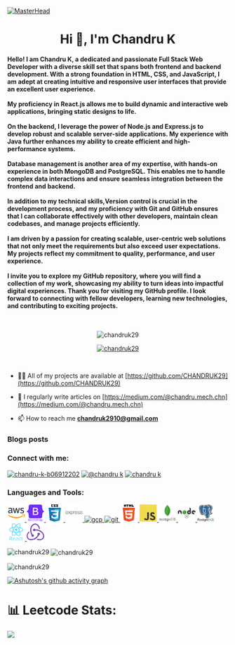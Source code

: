 [![MasterHead](https://media.licdn.com/dms/image/v2/D5616AQFFqVtddkM43g/profile-displaybackgroundimage-shrink_350_1400/profile-displaybackgroundimage-shrink_350_1400/0/1722741860819?e=1733961600&v=beta&t=YzIOahu5ATFmk85M2HOa3IiJgEEuvKlxBZb5tAWSRbI)](https://github.com/CHANDRUK29)

<h1 align="center">Hi 👋, I'm Chandru K</h1>
<h4 align="">
  Hello! I am Chandru K, a dedicated and passionate Full Stack Web Developer with a diverse skill set that spans both frontend and backend development. With a strong foundation in HTML, CSS, and JavaScript, I am adept at creating intuitive and responsive user interfaces that provide an excellent user experience.<br/><br/> My proficiency in React.js allows me to build dynamic and interactive web applications, bringing static designs to life. <br/><br/>On the backend, I leverage the power of Node.js and Express.js to develop robust and scalable server-side applications. My experience with Java further enhances my ability to create efficient and high-performance systems. <br/><br/> Database management is another area of my expertise, with hands-on experience in both MongoDB and PostgreSQL. This enables me to handle complex data interactions and ensure seamless integration between the frontend and backend.<br/><br/> In addition to my technical skills,Version control is crucial in the development process, and my proficiency with Git and GitHub ensures that I can collaborate effectively with other developers, maintain clean codebases, and manage projects efficiently.<br/><br/> I am driven by a passion for creating scalable, user-centric web solutions that not only meet the requirements but also exceed user expectations. My projects reflect my commitment to quality, performance, and user experience.<br/><br/> I invite you to explore my GitHub repository, where you will find a collection of my work, showcasing my ability to turn ideas into impactful digital experiences. Thank you for visiting my GitHub profile. I look forward to connecting with fellow developers, learning new technologies, and contributing to exciting projects.</h4>
<!-- <img align="center" alt="coding" width="400" src="https://www.21kschool.com/ng/wp-content/uploads/sites/28/2023/07/Coding.png"> -->
<br/>
<p align="center"> <img src="https://komarev.com/ghpvc/?username=chandruk29&label=Profile%20views&color=brightgreen&style="flat" alt="chandruk29" /> </p>

<p align="center"> <a href="https://github.com/ryo-ma/github-profile-trophy"><img src="https://github-profile-trophy.vercel.app/?username=chandruk29&theme=dracula&row=2&column=4&margin-w=15&margin-h=15" alt="chandruk29" /></a> </p>

<p align="left"> <a href="https://twitter.com/" target="blank"><img src="https://img.shields.io/twitter/follow/?logo=twitter&style=for-the-badge" alt="" /></a> </p>

- 👨‍💻 All of my projects are available at [https://github.com/CHANDRUK29](https://github.com/CHANDRUK29)

- 📝 I regularly write articles on [https://medium.com/@chandru.mech.chn](https://medium.com/@chandru.mech.chn)

- 📫 How to reach me **chandruk2910@gmail.com**

### Blogs posts
<!-- BLOG-POST-LIST:START -->
<!-- BLOG-POST-LIST:END -->

<h3 align="left">Connect with me:</h3>
<p align="left">
<a href="https://linkedin.com/in/chandru-k-b06912202" target="blank"><img align="center" src="https://raw.githubusercontent.com/rahuldkjain/github-profile-readme-generator/master/src/images/icons/Social/linked-in-alt.svg" alt="chandru-k-b06912202" height="30" width="40" /></a>
<a href="https://medium.com/@chandru k" target="blank"><img align="center" src="https://raw.githubusercontent.com/rahuldkjain/github-profile-readme-generator/master/src/images/icons/Social/medium.svg" alt="@chandru k" height="30" width="40" /></a>
<a href="https://www.leetcode.com/chandru k" target="blank"><img align="center" src="https://raw.githubusercontent.com/rahuldkjain/github-profile-readme-generator/master/src/images/icons/Social/leet-code.svg" alt="chandru k" height="30" width="40" /></a>
</p>

<h3 align="left">Languages and Tools:</h3>
<p align="left"> <a href="https://aws.amazon.com" target="_blank" rel="noreferrer"> <img src="https://raw.githubusercontent.com/devicons/devicon/master/icons/amazonwebservices/amazonwebservices-original-wordmark.svg" alt="aws" width="40" height="40"/> </a> <a href="https://getbootstrap.com" target="_blank" rel="noreferrer"> <img src="https://raw.githubusercontent.com/devicons/devicon/master/icons/bootstrap/bootstrap-plain-wordmark.svg" alt="bootstrap" width="40" height="40"/> </a> <a href="https://www.w3schools.com/css/" target="_blank" rel="noreferrer"> <img src="https://raw.githubusercontent.com/devicons/devicon/master/icons/css3/css3-original-wordmark.svg" alt="css3" width="40" height="40"/> </a> <a href="https://expressjs.com" target="_blank" rel="noreferrer"> <img src="https://raw.githubusercontent.com/devicons/devicon/master/icons/express/express-original-wordmark.svg" alt="express" width="40" height="40"/> </a> <a href="https://cloud.google.com" target="_blank" rel="noreferrer"> <img src="https://www.vectorlogo.zone/logos/google_cloud/google_cloud-icon.svg" alt="gcp" width="40" height="40"/> </a> <a href="https://git-scm.com/" target="_blank" rel="noreferrer"> <img src="https://www.vectorlogo.zone/logos/git-scm/git-scm-icon.svg" alt="git" width="40" height="40"/> </a> <a href="https://www.w3.org/html/" target="_blank" rel="noreferrer"> <img src="https://raw.githubusercontent.com/devicons/devicon/master/icons/html5/html5-original-wordmark.svg" alt="html5" width="40" height="40"/> </a> <a href="https://developer.mozilla.org/en-US/docs/Web/JavaScript" target="_blank" rel="noreferrer"> <img src="https://raw.githubusercontent.com/devicons/devicon/master/icons/javascript/javascript-original.svg" alt="javascript" width="40" height="40"/> </a> <a href="https://www.mongodb.com/" target="_blank" rel="noreferrer"> <img src="https://raw.githubusercontent.com/devicons/devicon/master/icons/mongodb/mongodb-original-wordmark.svg" alt="mongodb" width="40" height="40"/> </a> <a href="https://nodejs.org" target="_blank" rel="noreferrer"> <img src="https://raw.githubusercontent.com/devicons/devicon/master/icons/nodejs/nodejs-original-wordmark.svg" alt="nodejs" width="40" height="40"/> </a> <a href="https://www.postgresql.org" target="_blank" rel="noreferrer"> <img src="https://raw.githubusercontent.com/devicons/devicon/master/icons/postgresql/postgresql-original-wordmark.svg" alt="postgresql" width="40" height="40"/> </a> <a href="https://reactjs.org/" target="_blank" rel="noreferrer"> <img src="https://raw.githubusercontent.com/devicons/devicon/master/icons/react/react-original-wordmark.svg" alt="react" width="40" height="40"/> </a> <a href="https://redux.js.org" target="_blank" rel="noreferrer"> <img src="https://raw.githubusercontent.com/devicons/devicon/master/icons/redux/redux-original.svg" alt="redux" width="40" height="40"/> </a> </p>

<p><img align="left" src="https://github-readme-stats.vercel.app/api/top-langs?username=chandruk29&show_icons=true&locale=en&layout=compact&theme=radical" alt="chandruk29" /></p>

<p>&nbsp;<img align="center" src="https://github-readme-stats.vercel.app/api?username=chandruk29&show_icons=true&locale=en&theme=radical" alt="chandruk29" /></p>

<p><img align="center" src="https://github-readme-streak-stats.herokuapp.com/?user=chandruk29&theme=radical" alt="chandruk29" /></p>

[![Ashutosh's github activity graph](https://github-readme-activity-graph.vercel.app/graph?username=chandruk29&bg_color=141321&color=a3f5ef&line=fe428e&point=f8d847&area=true&hide_border=true)](https://github.com/ashutosh00710/github-readme-activity-graph)

# 📊 Leetcode Stats:
![](https://leetcard.jacoblin.cool/Chandruk29?theme=dark)

<!--<a href="https://app.daily.dev/chandruk"><img src="https://api.daily.dev/devcards/v2/RXtXOF6r4x8xg02LIoZN2.png?type=wide&r=rf2" width="652" alt="Chandru K's Dev Card"/></a> -->

